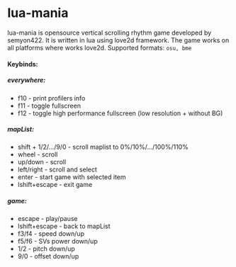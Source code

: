 # lua-mania

lua-mania is opensource vertical scrolling rhythm game developed by semyon422.
It is written in lua using love2d framework.
The game works on all platforms where works love2d.
Supported formats: `osu, bme`

#### Keybinds:
##### everywhere:
- f10 - print profilers info
- f11 - toggle fullscreen
- f12 - toggle high performance fullscreen (low resolution + without BG)

##### mapList:
- shift + 1/2/.../9/0 - scroll maplist to 0%/10%/.../100%/110%
- wheel - scroll
- up/down - scroll
- left/right - scroll and select
- enter - start game with selected item
- lshift+escape - exit game

##### game:
- escape - play/pause
- lshift+escape - back to mapList
- f3/f4 - speed down/up
- f5/f6 - SVs power down/up
- 1/2 - pitch down/up
- 9/0 - offset down/up
